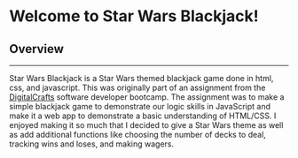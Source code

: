 # Welcome to Star Wars Blackjack!

## Overview
---
Star Wars Blackjack is a Star Wars themed blackjack game done in html, css, and javascript. This was originally part of an assignment from the [DigitalCrafts](https://www.digitalcrafts.com/) software developer bootcamp. The assignment was to make a simple blackjack game to demonstrate our logic skills in JavaScript and make it a web app to demonstrate a basic understanding of HTML/CSS.  I enjoyed making it so much that I decided to give a Star Wars theme as well as add additional functions like choosing the number of decks to deal, tracking wins and loses, and making wagers.
